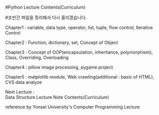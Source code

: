 #Python Lecture
Contents(Curriculum)

#조만간 파일을 정리해서 다시 올리겠습니다.

Chapter1 : variable, data type, operator, list, tuple, flow control, Iterative Control

Chapter2 : Function, dictionary, set, Concept of Object

Chapter3 : Concept of OOP(encapsulation,  inheritance, polymorphism), Class, Overriding, Overloading

Chapter4 : pillow image processing, pygame project

Chapter5 : matplotlib module, Web crawling(additional : basic of HTML), CVS data analyze

Next Lecture  :  
Data Structure Lecture Note Contents(Curriculum)




reference by Yonsei University's Computer Programming Lecture
